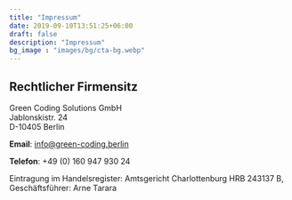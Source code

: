 ```yaml
---
title: "Impressum"
date: 2019-09-10T13:51:25+06:00
draft: false
description: "Impressum"
bg_image : "images/bg/cta-bg.webp"
---
```


## Rechtlicher Firmensitz
Green Coding Solutions GmbH\
Jablonskistr. 24\
D-10405 Berlin

**Email**: info@green-coding.berlin

**Telefon**: +49 (0) 160 947 930 24

Eintragung im Handelsregister: Amtsgericht Charlottenburg HRB 243137 B, Geschäftsführer: Arne Tarara

